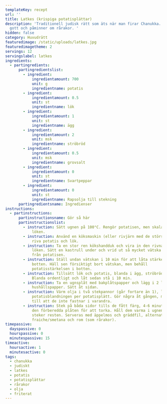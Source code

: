 ```yaml
---
templateKey: recept
url: ''
title: Latkes (krispiga potatisplättar)
description: 'Traditionell judisk rätt som äts när man firar Chanukka. Riktigt
  gott och påminner om rårakor. '
hidden: false
category: Huvudrätt
featuredimage: /static/uploads/latkes.jpg
featuredimagetheme: 2
servings: 12
servingslabel: latkes
ingredients:
  - partingredients:
      partingredientslist:
        - ingredient:
            ingredientamount: 700
            unit: g
            ingredientname: potatis
        - ingredient:
            ingredientamount: 0.5
            unit: st
            ingredientname: lök
        - ingredient:
            ingredientamount: 1
            unit: st
            ingredientname: ägg
        - ingredient:
            ingredientamount: 2
            unit: msk
            ingredientname: ströbröd
        - ingredient:
            ingredientamount: 0.5
            unit: msk
            ingredientname: grovsalt
        - ingredient:
            ingredientamount: 0
            unit: st
            ingredientname: Svartpeppar
        - ingredient:
            ingredientamount: 0
            unit: st
            ingredientname: Rapsolja till stekning
      partingredientsname: Ingredienser
instructions:
  - partinstructions:
      partinstructionsname: Gör så här
      partinstructionslist:
        - instruction: Sätt ugnen på 100°C. Rengör potatisen, men skala den inte. Skala
            löken.
        - instruction: Använd en köksmaskin (eller rivjärn med de största hålen) för att
            riva potatis och lök.
        - instruction: Ta en stor ren kökshandduk och vira in den rivna potatisen och
            löken. Sätt en kastrull under och vrid ut så mycket vätska du kan
            från potatisen.
        - instruction: Ställ undan vätskan i 10 min för att låta stärkelsen sjunka till
            botten. Häll sen försiktigt bort vätskan, men behåll
            potatisstärkelsen i botten.
        - instruction: Tillsätt lök och potatis, blanda i ägg, ströbröd, salt och peppar.
            Blanda ordentligt och låt sedan stå i 10 min.
        - instruction: Ta en ugnsplåt med bakplåtspapper och lägg i 2 lager med
            hushållspapper. Sätt åt sidan.
        - instruction: Värm olja i två stekpannor (går fortare än 1), lägg 2 matskedar av
            potatisblandningen per potatisplätt. Gör några åt gången, men se
            till att de inte fastnar i varandra.
        - instruction: Stek på båda sidor tills de fått färg, 4-6 minuter. Lägg sedan på
            den förberedda plåten för att torka. Håll dem varma i ugnen medan du
            steker resten. Serveras med äppelmos och gräddfil, alternativt creme
            fraiche/smetana och rom (som rårakor).
timepassive:
  dayspassive: 0
  hourspassive: 0
  minutespassive: 15
timeactive:
  hoursactive: 1
  minutesactive: 0
tags:
  - chanukka
  - judiskt
  - latkes
  - potatis
  - potatisplättar
  - rårakor
  - olja
  - friterat
---
```

